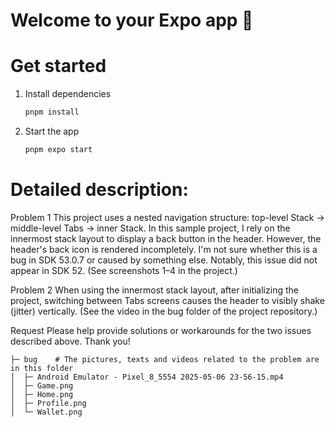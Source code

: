 # Welcome to your Expo app 👋

# Get started

1. Install dependencies

   ```bash
   pnpm install
   ```

2. Start the app

   ```bash
   pnpm expo start
   ```

# Detailed description:

Problem 1
This project uses a nested navigation structure: top-level Stack → middle-level Tabs → inner Stack.
In this sample project, I rely on the innermost stack layout to display a back button in the header. However, the header's back icon is rendered incompletely.
I'm not sure whether this is a bug in SDK 53.0.7 or caused by something else.
Notably, this issue did not appear in SDK 52. (See screenshots 1–4 in the project.)

Problem 2
When using the innermost stack layout, after initializing the project, switching between Tabs screens causes the header to visibly shake (jitter) vertically.
(See the video in the bug folder of the project repository.)

Request
Please help provide solutions or workarounds for the two issues described above.
Thank you!

```
├─ bug    # The pictures, texts and videos related to the problem are in this folder
│  ├─ Android Emulator - Pixel_8_5554 2025-05-06 23-56-15.mp4
│  ├─ Game.png
│  ├─ Home.png
│  ├─ Profile.png
│  └─ Wallet.png

```
